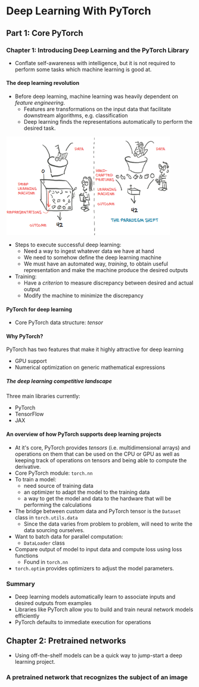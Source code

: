 # Deep Learning With PyTorch

## Part 1: Core PyTorch

### Chapter 1: Introducing Deep Learning and the PyTorch Library

* Conflate self-awareness with intelligence, but it is not required to perform some tasks which machine learning is good at. 

#### The deep learning revolution

* Before deep learning, machine learning was heavily dependent on *feature engineering*. 
  * Features are transformations on the input data that facilitate downstream algorithms, e.g. classification
  * Deep learning finds the representations automatically to perform the desired task.

<img src="./figures/image-20201019135710990.png" alt="image-20201019135710990" style="zoom:100%;" />

* Steps to execute successful deep learning:
  * Need a way to ingest whatever data we have at hand
  * We need to somehow define the deep learning machine
  * We must have an automated way, *training*, to obtain useful representation and make the machine produce the desired outputs
* Training:
  * Have a *criterion* to measure discrepancy between desired and actual output
  * Modify the machine to minimize the discrepancy

#### PyTorch for deep learning

* Core PyTorch data structure: *tensor* 

#### Why PyTorch?

PyTorch has two features that make it highly attractive for deep learning

* GPU support
* Numerical optimization on generic mathematical expressions

##### The deep learning competitive landscape

Three main libraries currently:

* PyTorch
* TensorFlow
* JAX

#### An overview of how PyTorch supports deep learning projects

* At it's core, PyTorch provides *tensors* (i.e. multidimensional arrays) and operations on them that can be used on the CPU or GPU as well as keeping track of operations on tensors and being able to compute the derivative. 
* Core PyTorch module: `torch.nn`
* To train a model:
  * need source of training data
  * an optimizer to adapt the model to the training data
  * a way to get the model and data to the hardware that will be performing the calculations
* The bridge between custom data and PyTorch tensor is the `Dataset` class in `torch.utils.data` 
  * Since the data varies from problem to problem, will need to write the data sourcing ourselves.
* Want to batch data for parallel computation:
  * `DataLoader` class
* Compare output of model to input data and compute loss using loss functions
  * Found in `torch.nn` 
* `torch.optim` provides optimizers to adjust the model parameters.

### Summary

* Deep learning models automatically learn to associate inputs and desired outputs from examples
* Libraries like PyTorch allow you to build and train neural network models efficiently
* PyTorch defaults to immediate execution for operations

## Chapter 2: Pretrained networks

* Using off-the-shelf models can be a quick way to jump-start a deep learning project.

### A pretrained network that recognizes the subject of an image



